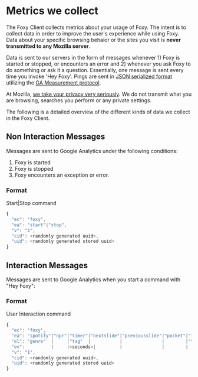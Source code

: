 # Metrics we collect
The Foxy Client collects metrics about your usage of Foxy.  The intent is to collect data in order to improve the user's experience while using Foxy.  Data about your specific browsing behaior or the sites you visit is **never transmitted to any Mozilla server**.  

Data is sent to our servers in the form of messages whenever 1) Foxy is started or stopped, or encounters an error and 2) whenever you ask Foxy to do something or ask it a question.  Essentially, one message is sent every time you invoke 'Hey Foxy'.  Pings are sent in [JSON serialized format](http://www.json.org/) utilizing the [GA Measurement protocol](https://developers.google.com/analytics/devguides/collection/protocol/v1/).

At Mozilla, [we take your privacy very seriously](https://www.mozilla.org/privacy/).  We do not transmit what you are browsing, searches you perform or any private settings.  

The following is a detailed overview of the different kinds of data we collect in the Foxy Client.

## Non Interaction Messages
Messages are sent to Google Analytics under the following conditions:
1) Foxy is started
2) Foxy is stopped
3) Foxy encounters an exception or error.

### Format
Start|Stop command
```js
{
  "ec": "foxy",
  "ea": "start"|"stop",
  "v": "1",
  "cid": <randomly generated uuid>,
  "uid": <randomly generated stored uuid>
}
```

## Interaction Messages
Messages are sent to Google Analytics when you start a command with "Hey Foxy":

### Format
User Interaction command
```js
{
  "ec": "foxy",
  "ea": "spotify"|"npr"|"timer"|"nextslide"|"previousslide"|"pocket"|"iot"|"weather"|"feedback",
  "el": "genre"  |     |"tag"  |           |               |        |"tag"|"city"   |"feedback",
  "ev":          |     |<seconds>|         |               |        |     |         |  
  "v": "1",
  "cid": <randomly generated uuid>,
  "uid": <randomly generated stored uuid>
}
```
